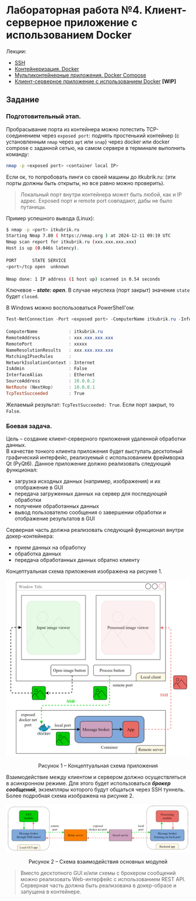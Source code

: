 # Лабораторная работа №4. Клиент-серверное приложение с использованием Docker

Лекции:
- [SSH](../../lectures/lecture_1/lecture_1.md)
- [Контейнеризация. Docker](../../lectures/lecture_2/lecture_2.md)
- [Мультиконтейнерные приложения. Docker Compose](../../lectures/lecture_3/lecture_3.md)
- [Клиент-серверное приложение с использованием Docker](../../lectures/lecture_4/lecture_4.md) **[WIP]**

## Задание

### Подготовительный этап.

Пробрасывание порта из контейнера можно потестить TCP-соединением через `exposed port`: поднять простенький контейнер (с установленным `nmap` через `apt` или `snap`) через docker или docker compose с заданной сетью, на самом сервере в терминале выполнить команду:

```bash
nmap -p <exposed port> <container local IP>
```

Если ок, то попробовать пинги со своей машины до itkubrik.ru:<exposed port> (эти порты должны быть открыты, но все равно можно проверить).

> Локальный порт внутри контейнера может быть любой, как и IP адрес. Exposed порт и remote port совпадают, дабы не было путаницы.

Пример успешного вывода (Linux):

```bash
$ nmap -p <port> itkubrik.ru
Starting Nmap 7.80 ( https://nmap.org ) at 2024-12-11 09:19 UTC
Nmap scan report for itkubrik.ru (xxx.xxx.xxx.xxx)
Host is up (0.046s latency).

PORT      STATE SERVICE
<port>/tcp open  unknown

Nmap done: 1 IP address (1 host up) scanned in 0.54 seconds
```

Ключевое &ndash; ***state: open***. В случае неуспеха (порт закрыт) значение `state` будет `closed`.

В Windows можно воспользоваться PowerShell'ом:

```powershell
Test-NetConnection -Port <exposed port> -ComputerName itkubrik.ru -InformationLevel Detailed

ComputerName            : itkubrik.ru
RemoteAddress           : xxx.xxx.xxx.xxx
RemotePort              : xxxxx
NameResolutionResults   : xxx.xxx.xxx.xxx
MatchingIPsecRules      :
NetworkIsolationContext : Internet
IsAdmin                 : False
InterfaceAlias          : Ethernet
SourceAddress           : 10.0.0.2
NetRoute (NextHop)      : 10.0.0.1
TcpTestSucceeded        : True
```

Желаемый результат: `TcpTestSucceeded: True`. Если порт закрыт, то `False`.

### Боевая задача.

Цель &ndash; создание клиент-серверного приложения удаленной обработки данных.  
В качестве тонкого клиента приложения будет выступать десктопный графический интерфейс, реализуемый с использованием фреймворка Qt (PyQt6). Данное приложение должно реализовать следующий функционал:
- загрузка исходных данных (например, изображения) и их отображение в GUI
- передача загруженных данных на сервер для последующей обработки
- получение обработанных данных
- вывод пользователю сообщения о завершении обработки и отображение результатов в GUI

Серверная часть должна реализовать следующий функционал внутри докер-контейнера:
- прием данных на обработку
- обработка данных
- передача обработанных данных обратно клиенту  

Концептуальная схема приложения изображена на рисунке 1.

<div align="center">
  <img src="../../lectures/lecture_4/images/client_server_docker_app_1.svg" width="1000" title="Client-server app architecture"/>
  <p style="text-align: center">
    Рисунок 1 &ndash; Концептуальная схема приложения
  </p>
</div>

Взаимодействие между клиентом и сервером должно осуществляться в асинхронном режиме. Для этого будет использоваться ***брокер сообщений***, экземпляры которого будут общаться через SSH туннель. Более подробная схема изображена на рисунке 2.

<div align="center">
  <img src="../../lectures/lecture_4/images/client_server_docker_app_2.svg" width="1000" title="Client-server app architecture"/>
  <p style="text-align: center">
    Рисунок 2 &ndash; Схема взаимодействия основных модулей
  </p>
</div>

> Вместо десктопного GUI и/или схемы с брокером сообщений можно реализовать Web-интерфейс с использованием REST API. Серверная часть должна быть реализована в докер-образе и запущена в контейнере.